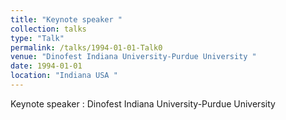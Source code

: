 ```yaml
---
title: "Keynote speaker "
collection: talks
type: "Talk"
permalink: /talks/1994-01-01-Talk0
venue: "Dinofest Indiana University-Purdue University "
date: 1994-01-01
location: "Indiana USA "
---
```


Keynote speaker : Dinofest Indiana University-Purdue University 
